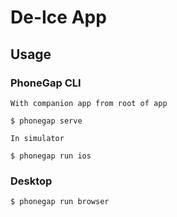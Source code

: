 # De-Ice App

## Usage

### PhoneGap CLI
	With companion app from root of app

    $ phonegap serve

    In simulator

    $ phonegap run ios

### Desktop


    $ phonegap run browser


